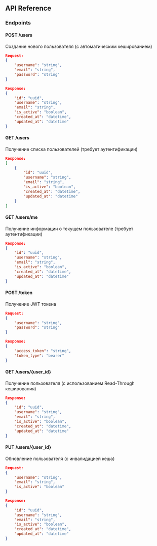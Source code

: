 ## API Reference

### Endpoints

#### POST /users
Создание нового пользователя (с автоматическим кешированием)
```json
Request:
{
    "username": "string",
    "email": "string",
    "password": "string"
}

Response:
{
    "id": "uuid",
    "username": "string",
    "email": "string",
    "is_active": "boolean",
    "created_at": "datetime",
    "updated_at": "datetime"
}
```

#### GET /users
Получение списка пользователей (требует аутентификации)
```json
Response:
[
    {
        "id": "uuid",
        "username": "string",
        "email": "string",
        "is_active": "boolean",
        "created_at": "datetime",
        "updated_at": "datetime"
    }
]
```

#### GET /users/me
Получение информации о текущем пользователе (требует аутентификации)
```json
Response:
{
    "id": "uuid",
    "username": "string",
    "email": "string",
    "is_active": "boolean",
    "created_at": "datetime",
    "updated_at": "datetime"
}
```

#### POST /token
Получение JWT токена
```json
Request:
{
    "username": "string",
    "password": "string"
}

Response:
{
    "access_token": "string",
    "token_type": "bearer"
}
```

#### GET /users/{user_id}
Получение пользователя (с использованием Read-Through кеширования)
```json
Response:
{
    "id": "uuid",
    "username": "string",
    "email": "string",
    "is_active": "boolean",
    "created_at": "datetime",
    "updated_at": "datetime"
}
```

#### PUT /users/{user_id}
Обновление пользователя (с инвалидацией кеша)
```json
Request:
{
    "username": "string",
    "email": "string",
    "is_active": "boolean"
}

Response:
{
    "id": "uuid",
    "username": "string",
    "email": "string",
    "is_active": "boolean",
    "created_at": "datetime",
    "updated_at": "datetime"
}
```